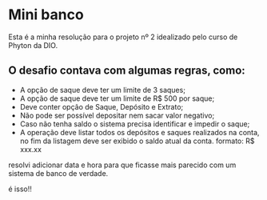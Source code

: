 
# Mini banco

Esta é a minha resolução para o projeto nº 2 idealizado pelo curso de Phyton da DIO.

O desafio contava com algumas regras, como:
- 
- A opção de saque deve ter um limite de 3 saques;
- A opção de saque deve ter um limite de R$ 500 por saque;
- Deve conter opção de Saque, Depósito e Extrato;
- Não pode ser possível depositar nem sacar valor negativo;
- Caso não tenha saldo o sistema precisa identificar e impedir o saque;
- A operação deve listar todos os depósitos e saques realizados na conta, no fim da listagem deve ser exibido o saldo atual da conta. formato: R$ xxx.xx

resolvi adicionar data e hora para que ficasse mais parecido com um sistema de banco de verdade.

é isso!!
